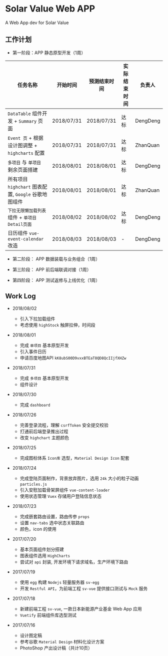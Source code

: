 # Solar Value Web APP

A Web App dev for Solar Value

## 工作计划

- 第一阶段：APP 静态原型开发（1周）

| 任务名称 | 开始时间 | 预测结束时间 | 实际结束时间 | 负责人 |
| -------- | -------- | ---------- | ----------- | ----- |
| `DataTable` 组件开发 + `Summary` 页面 | 2018/07/31 | 2018/07/31 | 达标 | DengDeng |
| `Event 页` + 根据设计图调整 + `highcharts` 配置 | 2018/07/31 | 2018/07/31 | 达标 | ZhanQuan |
| `多项目` 与 `单项目` 剩余页面搭建 | 2018/08/01 | 2018/08/01 | 达标 | DengDeng |
| 所有项目 `highchart` 图表配置, `Google` 谷歌地图组件 | 2018/08/01 | 2018/08/01 | 达标 | ZhanQuan |
| `下拉无限懒加载列表`组件 + `单项目Detail页面` | 2018/08/02 | 2018/08/02 | 达标 | DengDeng |
| 日历组件 `vue-event-calendar` 改造 | 2018/08/03 | 2018/08/03 | - | DengDeng |

- 第二阶段： APP 数据装载与业务组合（1周）

- 第三阶段： APP 前后端联调对接（1周）

- 第四阶段： APP 测试返修与上线优化（1周）

## Work Log

- 2018/08/02
    - 引入下拉加载组件
    - 考虑使用 `highStock` 触屏拉伸，时间段

- 2018/08/01
    - 完成 `单项目` 基本原型开发
    - 引入事件日历
    - 申请百度地图API `kK8ubS00D9vxxBTEaT8QD8QcIIjfXHZw`

- 2018/07/31
    - 完成 `多项目` 基本原型开发
    - 组件设计

- 2018/07/30
    - 完成 `dashboard`

- 2018/07/26
    - 完善登录流程，理解 `csrfToken` 安全提交校验
    - 打通前后端登录推出过程
    - 改变 `highchart` 主题颜色

- 2018/07/25
    - 完成图标体系 `Icon库` 选型，`Material Design Icon` 配套

- 2018/07/24
    - 完成登陆页面制作，背景放弃图片，选用 `24k` 大小的粒子动画 `particles.js` 
    - 引入安慰加载骨架屏组件 `vue-content-loader`
    - 使用状态管理 `Vuex` 存储用户登陆信息状态

- 2018/07/23
    - 完成嵌套路由设置，路由传参 `props`
    - 设置 `nav-tabs` 选中状态关联路由
    - 颜色，icon 的使用

- 2017/07/20
    - 基本页面组件划分搭建
    - 图表组件选用 `HighCharts`
    - 尝试对 `api` 封装, 开发环境下请求域名，生产环境下路由

- 2017/07/19
    - 使用 `egg` 构建 `Nodejs` 轻量服务器 `sv-egg`
    - 开发 `Restful API`，为前端工程 `sv-vue` 提供接口测试与 `Mock` 服务

- 2017/07/18
    - 新建前端工程 `sv-vue`, 一款日本新能源产业基金 Web App 应用
    - `Vuetify` 前端组件库选型测试

- 2017/07/16
    - 设计图定稿
    - 参考谷歌 `Material Design` 材料化设计方案
    - PhotoShop 产出设计稿（共计10页）





